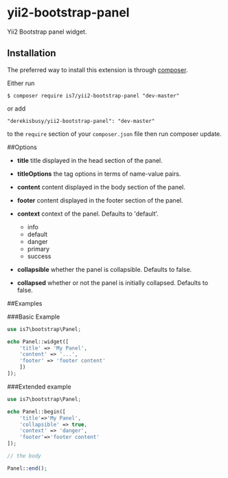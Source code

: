 # yii2-bootstrap-panel

Yii2 Bootstrap panel widget.

## Installation

The preferred way to install this extension is through [composer](http://getcomposer.org/download/).

Either run

```
$ composer require is7/yii2-bootstrap-panel "dev-master"
```

or add

```
"derekisbusy/yii2-bootstrap-panel": "dev-master"
```

to the ```require``` section of your `composer.json` file then run composer update.

##Options
 - **title**    title displayed in the head section of the panel.
 
 - **titleOptions**    the tag options in terms of name-value pairs.
 
 - **content**  content displayed in the body section of the panel.
 
 - **footer** content displayed in the footer section of the panel.
 
 - **context** context of the panel. Defaults to 'default'.
    * info
    * default
    * danger
    * primary
    * success
  
- **collapsible** whether the panel is collapsible. Defaults to false. 

- **collapsed** whether or not the panel is initially collapsed.  Defaults to false.

##Examples

###Basic Example
```php
use is7\bootstrap\Panel;

echo Panel::widget([    
    'title' => 'My Panel',
    'content' => '...',
    'footer' => 'footer content'
    ])
]);
```

###Extended example
```php
use is7\bootstrap\Panel;

echo Panel::begin([
    'title'=>'My Panel',
    'collapsible' => true,
    'context' => 'danger',    
    'footer'=>'footer content'
]);

// the body

Panel::end();
```





